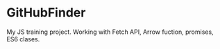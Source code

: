 # GitHubFinder
My JS training project. Working with Fetch API, Arrow fuction, promises, ES6 clases.
